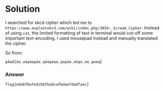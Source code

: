 # Solution

I searched for xkcd cipher which led me to `https://www.explainxkcd.com/wiki/index.php/3054:_Scream_Cipher`. Instead of using `cat`, the limited formatting of text in terminal would cut-off some important text-encoding. I used mousepad instead and manually translated the cipher.

So from:

```bash
a̮ăaa̋{áa̲aȧa̮ȧaa̮áa̲a̧ȧȧa̮ȧaa̲a̧aa̮ȧa̲aáa̮a̲aa̲a̮aaa̧}
```

### Answer

```bash
flag{edabfbafedcbbfbadcafbdaefdadfaac}
```
